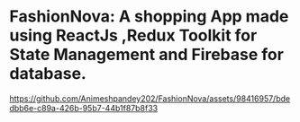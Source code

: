 # FashionNova: A shopping App made using ReactJs ,Redux Toolkit for State Management and Firebase for database.


https://github.com/Animeshpandey202/FashionNova/assets/98416957/bdedbb6e-c89a-426b-95b7-44b1f87b8f33

